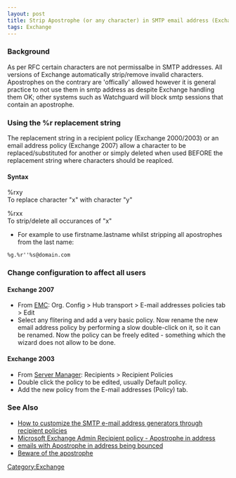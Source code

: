 ```yaml
---
layout: post 
title: Strip Apostrophe (or any character) in SMTP email address (Exchange 2003/2007)
tags: Exchange
---
```


### Background

As per RFC certain characters are not permissalbe in SMTP addresses. All
versions of Exchange automatically strip/remove invalid characters.
Apostrophes on the contrary are \'offically\' allowed however it is
general practice to not use them in smtp address as despite Exchange
handling them OK; other systems such as Watchguard will block smtp
sessions that contain an apostrophe.

### Using the %r replacement string

The replacement string in a recipient policy (Exchange 2000/2003) or an
email address policy (Exchange 2007) allow a character to be
replaced/substituted for another or simply deleted when used BEFORE the
replacement string where characters should be reaplced.

#### Syntax

\%rxy\
To replace character \"x\" with character \"y\"

\%rxx\
To strip/delete all occurances of \"x\"

-   For example to use firstname.lastname whilst stripping all
    apostrophes from the last name:

<!-- -->

    %g.%r''%s@domain.com

### Change configuration to affect all users

#### Exchange 2007

-   From
    [EMC](http://technet.microsoft.com/en-us/library/bb123762.aspx):
    Org. Config \> Hub transport \> E-mail addresses policies tab \>
    Edit
-   Select any flitering and add a very basic policy. Now rename the new
    email address policy by performing a slow double-click on it, so it
    can be renamed. Now the policy can be freely edited - something
    which the wizard does not allow to be done.

#### Exchange 2003

-   From [Server
    Manager](http://www.comptechdoc.org/os/windows/exchange/exchesm.html):
    Recipients \> Recipient Policies
-   Double click the policy to be edited, usually Default policy.
-   Add the new policy from the E-mail addresses (Policy) tab.

### See Also

-   [How to customize the SMTP e-mail address generators through
    recipient policies](http://support.microsoft.com/kb/285136/en-us)
-   [Microsoft Exchange Admin Recipient policy - Apostrophe in
    address](http://www.eggheadcafe.com/software/aspnet/30598513/recipient-policy--apostr.aspx)
-   [emails with Apostrophe in address being
    bounced](http://social.technet.microsoft.com/Forums/en-US/exchangesvradmin/thread/feeaa174-3041-4844-86f2-7c343fccf2b4)
-   [Beware of the
    apostrophe](http://searchexchange.techtarget.com/tip/0,289483,sid43_gci1009952,00.html)

[Category:Exchange](Category:Exchange "wikilink")
